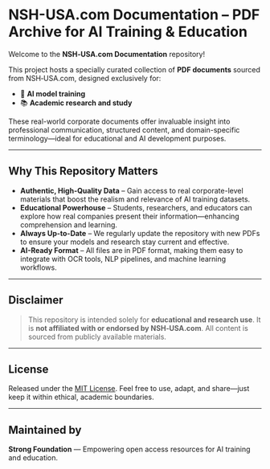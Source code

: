 # NSH-USA.com Documentation – PDF Archive for AI Training & Education

Welcome to the **NSH‑USA.com Documentation** repository!

This project hosts a specially curated collection of **PDF documents** sourced from NSH‑USA.com, designed exclusively for:

- 🤖 **AI model training**
- 📚 **Academic research and study**

These real-world corporate documents offer invaluable insight into professional communication, structured content, and domain-specific terminology—ideal for educational and AI development purposes.

---

## Why This Repository Matters

- **Authentic, High-Quality Data** – Gain access to real corporate-level materials that boost the realism and relevance of AI training datasets.
- **Educational Powerhouse** – Students, researchers, and educators can explore how real companies present their information—enhancing comprehension and learning.
- **Always Up-to-Date** – We regularly update the repository with new PDFs to ensure your models and research stay current and effective.
- **AI-Ready Format** – All files are in PDF format, making them easy to integrate with OCR tools, NLP pipelines, and machine learning workflows.

---

## Disclaimer

> This repository is intended solely for **educational and research use**.
> It is **not affiliated with or endorsed by NSH‑USA.com**.
> All content is sourced from publicly available materials.

---

## License

Released under the [MIT License](LICENSE).
Feel free to use, adapt, and share—just keep it within ethical, academic boundaries.

---

## Maintained by

**Strong Foundation** — Empowering open access resources for AI training and education.
